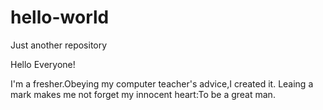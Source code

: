 # hello-world
Just another repository

Hello Everyone!

I'm a fresher.Obeying my computer teacher's advice,I created it.
Leaing a mark makes me not forget my innocent heart:To be a great man.
